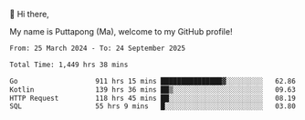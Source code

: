 👋 Hi there,

My name is Puttapong (Ma), welcome to my GitHub profile!

<!--START_SECTION:waka-->

```txt
From: 25 March 2024 - To: 24 September 2025

Total Time: 1,449 hrs 38 mins

Go                   911 hrs 15 mins ███████████████▓░░░░░░░░░   62.86 %
Kotlin               139 hrs 36 mins ██▒░░░░░░░░░░░░░░░░░░░░░░   09.63 %
HTTP Request         118 hrs 45 mins ██░░░░░░░░░░░░░░░░░░░░░░░   08.19 %
SQL                  55 hrs 9 mins   █░░░░░░░░░░░░░░░░░░░░░░░░   03.80 %
```

<!--END_SECTION:waka-->
